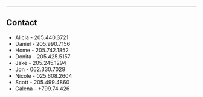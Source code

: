 ***

## Contact

* Alicia - 205.440.3721
* Daniel - 205.990.7156
* Home - 205.742.1852
* Donita - 205.425.5157
* Jake - 205.245.1294
* Jon - 062.330.7029
* Nicole - 025.608.2604
* Scott - 205.499.4860
* Galena - +799.74.426
